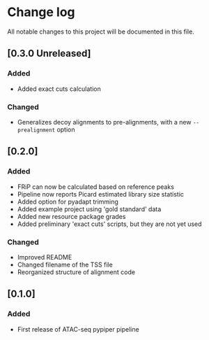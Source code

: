 # Change log
All notable changes to this project will be documented in this file.

## [0.3.0 Unreleased]
### Added
- Added exact cuts calculation

### Changed
- Generalizes decoy alignments to pre-alignments, with a new `--prealignment` option

## [0.2.0]
### Added
- FRiP can now be calculated based on reference peaks
- Pipeline now reports Picard estimated library size statistic
- Added option for pyadapt trimming
- Added example project using 'gold standard' data
- Added new resource package grades
- Added preliminary 'exact cuts' scripts, but they are not yet used

### Changed
- Improved README
- Changed filename of the TSS file
- Reorganized structure of alignment code

## [0.1.0]
### Added
- First release of ATAC-seq pypiper pipeline